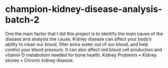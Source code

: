 # champion-kidney-disease-analysis-batch-2
One the main factor that I did this project is to identify the main cause of the disease and analysis the cause. Kidney disease can affect your body’s ability to clean our blood, filter extra water out of our blood, and help control your blood pressure. It can also affect red blood cell production and vitamin D metabolism needed for bone health. Kidney Problems • Kidney stones • Chronic kidney disease.
